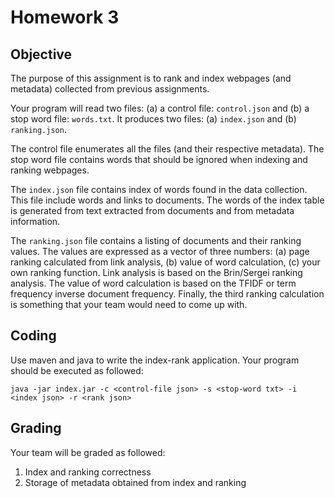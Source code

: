 # Homework 3

## Objective

The purpose of this assignment is to rank and index webpages (and metadata) collected from previous assignments.  

Your program will read two files: (a) a control file: `control.json` and (b) a stop word file: `words.txt`.  It produces two files: (a) `index.json` and (b) `ranking.json`.

The control file enumerates all the files (and their respective metadata).  The stop word file contains words that should be ignored when indexing and ranking webpages.

The `index.json` file contains index of words found in the data collection.  This file include words and links to documents.  The words of the index table is generated from text extracted from documents and from metadata information.

The `ranking.json` file contains a listing of documents and their ranking values.  The values are expressed as a vector of three numbers: (a) page ranking calculated from link analysis, (b) value of word calculation, (c) your own ranking function.  Link analysis is based on the Brin/Sergei ranking analysis.  The value of word calculation is based on the TFIDF or term frequency inverse document frequency.  Finally, the third ranking calculation is something that your team would need to come up with.

## Coding

Use maven and java to write the index-rank application.  Your program should be executed as followed:

```
java -jar index.jar -c <control-file json> -s <stop-word txt> -i <index json> -r <rank json>
```

## Grading 

Your team will be graded as followed:

1. Index and ranking correctness
2. Storage of metadata obtained from index and ranking
